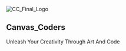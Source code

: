 ![CC_Final_Logo](https://user-images.githubusercontent.com/100870737/229332203-693d9f52-c9bd-4078-8413-83f44ec00f51.PNG)

## Canvas_Coders
Unleash Your Creativity Through Art And Code
